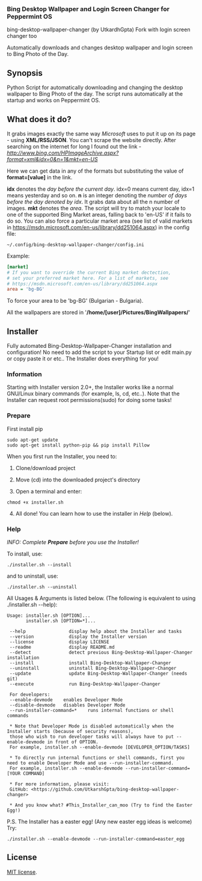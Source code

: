 ### Bing Desktop Wallpaper and Login Screen Changer for Peppermint OS
bing-desktop-wallpaper-changer (by UtkardhGpta) Fork with login screen changer too

Automatically downloads and changes desktop wallpaper and login screen to Bing Photo of the Day.

## Synopsis
Python Script for automatically downloading and changing the desktop wallpaper to Bing Photo of the day. The script runs automatically at the startup and works on Peppermint OS.

## What does it do?
It grabs images exactly the same way *Microsoft* uses to put it up on its page - using **XML/RSS/JSON**. You can't scrape the website directly. After searching on the internet for long I found out the link - *http://www.bing.com/HPImageArchive.aspx?format=xml&idx=0&n=1&mkt=en-US*

Here we can get data in any of the formats but substituting the value of **format=[value]** in the link.

**idx** denotes the *day before the current day*. idx=0 means current day, idx=1 means yesterday and so on.
**n** is an integer denoting the *number of days before the day denoted by idx*. It grabs data about all the n number of images.
**mkt** denotes the *area*. The script will try to match your locale to one of the supported Bing Market areas, falling back to 'en-US' if it fails to do so. You can also force a particular market area (see list of valid markets in https://msdn.microsoft.com/en-us/library/dd251064.aspx) in the config file:

```
~/.config/bing-desktop-wallpaper-changer/config.ini
```

Example:

```ini
[market]
# If you want to override the current Bing market dectection,
# set your preferred market here. For a list of markets, see
# https://msdn.microsoft.com/en-us/library/dd251064.aspx
area = 'bg-BG'
```

To force your area to be 'bg-BG' (Bulgarian - Bulgaria).

All the wallpapers are stored in '**/home/[user]/Pictures/BingWallpapers/**'

## Installer
Fully automated Bing-Desktop-Wallpaper-Changer installation and configuration!
No need to add the script to your Startup list or edit main.py or copy paste it or etc..
The Installer does everything for you!

### Information
Starting with Installer version 2.0+, the Installer works like a normal GNU/Linux binary commands (for example, ls, cd, etc..).
Note that the Installer can request root permissions(sudo) for doing some tasks!

### Prepare

First install pip
```
sudo apt-get update
sudo apt-get install python-pip && pip install Pillow
```

When you first run the Installer, you need to:

1. Clone/download project

2. Move (cd) into the downloaded project's directory

3. Open a terminal and enter:
```
chmod +x installer.sh
```
4. All done! You can learn how to use the installer in *Help* (below).

### Help

*INFO: Complete **Prepare** before you use the Installer!*


To install, use:
```
./installer.sh --install
```
and to uninstall, use:
```
./installer.sh --uninstall
```

All Usages & Arguments is listed below.
(The following is equivalent to using ./installer.sh --help):
```
Usage: installer.sh [OPTION]...
       installer.sh [OPTION=*]...

 --help                display help about the Installer and tasks
 --version             display the Installer version
 --license             display LICENSE
 --readme              display README.md
 --detect              detect previous Bing-Desktop-Wallpaper-Changer installation
 --install             install Bing-Desktop-Wallpaper-Changer
 --uninstall           uninstall Bing-Desktop-Wallpaper-Changer
 --update              update Bing-Desktop-Wallpaper-Changer (needs git)
 --execute             run Bing-Desktop-Wallpaper-Changer

 For developers:
 --enable-devmode    enables Developer Mode
 --disable-devmode   disables Developer Mode
 --run-installer-command=*    runs internal functions or shell commands

 * Note that Developer Mode is disabled automatically when the Installer starts (because of security reasons),
 those who wish to run developer tasks will always have to put --enable-devmode in front of OPTION.
 For example, installer.sh --enable-devmode [DEVELOPER_OPTION/TASKS]

 * To directly run internal functions or shell commands, first you need to enable Developer Mode and use --run-installer-command.
 For example, installer.sh --enable-devmode --run-installer-command=[YOUR COMMAND]

 * For more information, please visit:
 GitHub: <https://github.com/UtkarshGpta/bing-desktop-wallpaper-changer>

 * And you know what? #This_Installer_can_moo (Try to find the Easter Egg!)
```

P.S. The Installer has a easter egg! (Any new easter egg ideas is welcome) Try:
```
./installer.sh --enable-devmode --run-installer-command=easter_egg
```

## License
[MIT license](http://opensource.org/licenses/mit-license.php).
